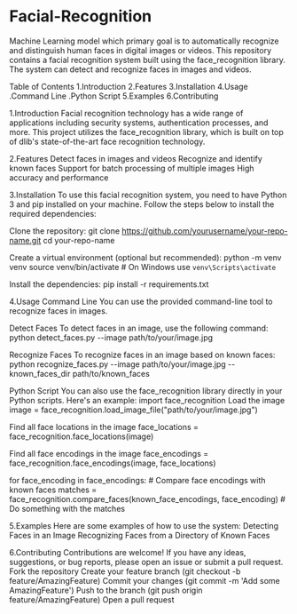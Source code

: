 # Facial-Recognition
Machine Learning model which primary goal is to automatically recognize and distinguish human faces in digital  images or videos. 
This repository contains a facial recognition system built using the face_recognition library. The system can detect and recognize faces in images and videos.

Table of Contents
1.Introduction
2.Features
3.Installation
4.Usage
  .Command Line
  .Python Script
5.Examples
6.Contributing

1.Introduction
Facial recognition technology has a wide range of applications including security systems, authentication processes, and more. This project utilizes the face_recognition library, which is built on top of dlib's state-of-the-art face recognition technology.

2.Features
Detect faces in images and videos
Recognize and identify known faces
Support for batch processing of multiple images
High accuracy and performance

3.Installation
To use this facial recognition system, you need to have Python 3 and pip installed on your machine. Follow the steps below to install the required dependencies:

Clone the repository:
git clone https://github.com/yourusername/your-repo-name.git
cd your-repo-name

Create a virtual environment (optional but recommended):
python -m venv venv
source venv/bin/activate  # On Windows use `venv\Scripts\activate`

Install the dependencies:
pip install -r requirements.txt

4.Usage
Command Line
You can use the provided command-line tool to recognize faces in images.

Detect Faces
To detect faces in an image, use the following command:
python detect_faces.py --image path/to/your/image.jpg

Recognize Faces
To recognize faces in an image based on known faces:
python recognize_faces.py --image path/to/your/image.jpg --known_faces_dir path/to/known_faces

Python Script
You can also use the face_recognition library directly in your Python scripts. Here's an example:
import face_recognition
Load the image
image = face_recognition.load_image_file("path/to/your/image.jpg")

Find all face locations in the image
face_locations = face_recognition.face_locations(image)

Find all face encodings in the image
face_encodings = face_recognition.face_encodings(image, face_locations)

for face_encoding in face_encodings:
    # Compare face encodings with known faces
    matches = face_recognition.compare_faces(known_face_encodings, face_encoding)
    # Do something with the matches

5.Examples
Here are some examples of how to use the system:
Detecting Faces in an Image
Recognizing Faces from a Directory of Known Faces

6.Contributing
Contributions are welcome! If you have any ideas, suggestions, or bug reports, please open an issue or submit a pull request.
Fork the repository
Create your feature branch (git checkout -b feature/AmazingFeature)
Commit your changes (git commit -m 'Add some AmazingFeature')
Push to the branch (git push origin feature/AmazingFeature)
Open a pull request
